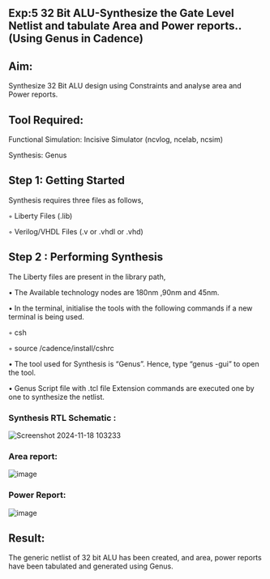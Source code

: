 ## Exp:5 32 Bit ALU-Synthesize the Gate Level Netlist and tabulate Area and Power reports..(Using Genus in Cadence)

## Aim:

Synthesize 32 Bit ALU design using Constraints and analyse area and Power reports.

## Tool Required:

Functional Simulation: Incisive Simulator (ncvlog, ncelab, ncsim)

Synthesis: Genus

## Step 1: Getting Started

Synthesis requires three files as follows,

◦ Liberty Files (.lib)

◦ Verilog/VHDL Files (.v or .vhdl or .vhd)

## Step 2 : Performing Synthesis

The Liberty files are present in the library path,

• The Available technology nodes are 180nm ,90nm and 45nm.

• In the terminal, initialise the tools with the following commands if a new terminal is being
used.

◦ csh

◦ source /cadence/install/cshrc

• The tool used for Synthesis is “Genus”. Hence, type “genus -gui” to open the tool.

• Genus Script file with .tcl file Extension commands are executed one by one to synthesize the netlist.

### Synthesis RTL Schematic :
![Screenshot 2024-11-18 103233](https://github.com/user-attachments/assets/273baa4c-2996-4c76-b749-0edf916c14b3)

### Area report:
![image](https://github.com/user-attachments/assets/10c04e4c-fa64-4f8a-8e8e-ffac68d02fb5)
### Power Report:
![image](https://github.com/user-attachments/assets/eda16fa9-690b-4783-8780-743c9c189fa3)
## Result: 
The generic netlist of 32 bit ALU  has been created, and area, power reports have been tabulated and generated using Genus.
